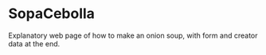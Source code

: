 # SopaCebolla
Explanatory web page of how to make an onion soup, with form and creator data at the end.

